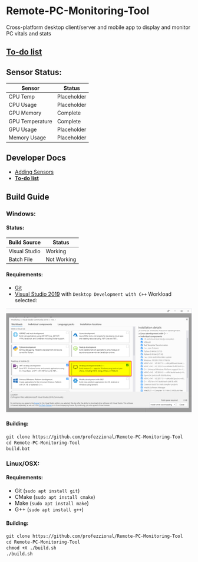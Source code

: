 # Remote-PC-Monitoring-Tool
Cross-platform desktop client/server and mobile app to display and monitor PC vitals and stats


## [To-do list](docs/todo.md)

## Sensor Status:
| Sensor | Status |
| --- | --- |
| CPU Temp | Placeholder |
| CPU Usage | Placeholder |
| GPU Memory | Complete |
| GPU Temperature | Complete |
| GPU Usage | Placeholder |
| Memory Usage | Placeholder |


## Developer Docs

* [Adding Sensors](docs/AddingSensors.md)
* [**To-do list**](docs/todo.md)

## Build Guide

### Windows:

#### Status:
| Build Source | Status |
| --- | --- |
| Visual Studio | Working |
| Batch File | Not Working |

#### Requirements:
* [Git](https://git-scm.com/download/win)
* [Visual Studio 2019](https://visualstudio.microsoft.com/vs/community/) with `Desktop Development with C++` Workload selected: 

![See here](docs/vs_installershell_UescUGq5ae.png)

#### Building:
```
git clone https://github.com/profezzional/Remote-PC-Monitoring-Tool
cd Remote-PC-Monitoring-Tool
build.bat
```


### Linux/OSX:

#### Requirements:
* Git (`sudo apt install git`)
* CMake (`sudo apt install cmake`)
* Make (`sudo apt install make`)
* G++ (`sudo apt install g++`)

#### Building:
```
git clone https://github.com/profezzional/Remote-PC-Monitoring-Tool
cd Remote-PC-Monitoring-Tool
chmod +X ./build.sh
./build.sh
```